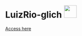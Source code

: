 # LuizRio-glich <img src="06.jpg" width="40">

<a href="https://luizrio.github.io/LuizRio-glich/" target="_blank">Access here</a>
